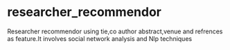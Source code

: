 # researcher_recommendor
Researcher recommendor using tie,co author abstract,venue and refrences as feature.It involves social network analysis and Nlp techniques
